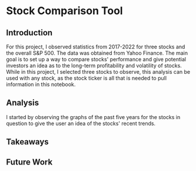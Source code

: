 # Stock Comparison Tool

## Introduction
For this project, I observed statistics from 2017-2022 for three stocks and the overall S&P 500. The data was obtained from Yahoo Finance. The main goal is to set up a way to compare stocks' performance and give potential investors an idea as to the long-term profitability and volatility of stocks. While in this project, I selected three stocks to observe, this analysis can be used with any stock, as the stock ticker is all that is needed to pull information in this notebook.


## Analysis
I started by observing the graphs of the past five years for the stocks in question to give the user an idea of the stocks' recent trends.


## Takeaways

## Future Work
